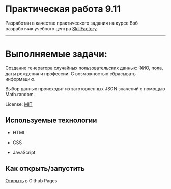 <!-- SkillFactory PHPDEV-35 Рыков Денис-->
<!--9.11 Практическая работа -->

# Практическая работа 9.11

Разработан в качестве практического задания на курсе Вэб разработчик учебного центра [SkillFactory](https://lms.skillfactory.ru/ "Перейти на сайт учебного центра")
____

# Выполняемые задачи:

Создание генератора случайных пользовательских данных: ФИО, пола, даты рождения и профессии. С возможностью сбрасывать информацию.

Выбор данных происходит из заготовленных JSON значений с помощью Math.random.

License: [MIT](license.md "Смотреть лицензию")
## Используемые технологии

* HTML

* CSS

* JavaScript

## Как открыть/запустить

[Открыть](https://denor74.github.io/SF-PR-9-11/ "Открыть в Github Pages") в Github Pages